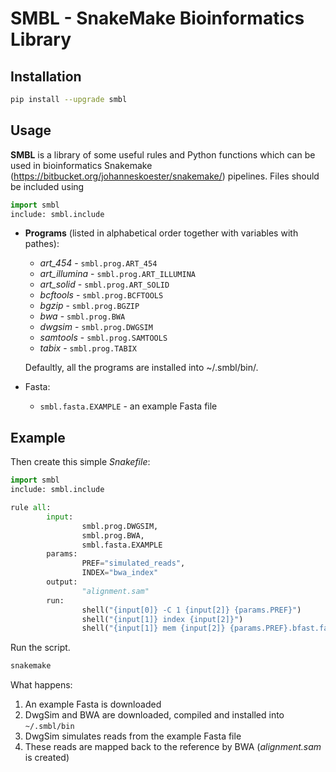 # SMBL - SnakeMake Bioinformatics Library

## Installation
```bash
pip install --upgrade smbl
```

## Usage

**SMBL** is a library of some useful rules and Python functions which can be used in bioinformatics Snakemake (https://bitbucket.org/johanneskoester/snakemake/) pipelines. Files should be included using
```python
import smbl
include: smbl.include
```

 * **Programs** (listed in alphabetical order together with variables with pathes):
    * *art_454* - ```smbl.prog.ART_454```
    * *art_illumina* - ```smbl.prog.ART_ILLUMINA```
    * *art_solid* - ```smbl.prog.ART_SOLID```
    * *bcftools* - ```smbl.prog.BCFTOOLS```
    * *bgzip* - ```smbl.prog.BGZIP```
    * *bwa* - ```smbl.prog.BWA```
    * *dwgsim* - ```smbl.prog.DWGSIM```
    * *samtools* - ```smbl.prog.SAMTOOLS```
    * *tabix* - ```smbl.prog.TABIX```
    
    Defaultly, all the programs are installed into ~/.smbl/bin/.

 * Fasta:

    * ```smbl.fasta.EXAMPLE``` - an example Fasta file

## Example

Then create this simple *Snakefile*:
```python
import smbl
include: smbl.include

rule all:
        input:
                smbl.prog.DWGSIM,
                smbl.prog.BWA,
                smbl.fasta.EXAMPLE
        params:
                PREF="simulated_reads",
                INDEX="bwa_index"
        output:
                "alignment.sam"
        run:
                shell("{input[0]} -C 1 {input[2]} {params.PREF}")
                shell("{input[1]} index {input[2]}")
                shell("{input[1]} mem {input[2]} {params.PREF}.bfast.fastq > alignment.sam")
```

Run the script.
```bash
snakemake
```

What happens:

 1. An example Fasta is downloaded
 2. DwgSim and BWA are downloaded, compiled and installed into ```~/.smbl/bin```
 3. DwgSim simulates reads from the example Fasta file
 4. These reads are mapped back to the reference by BWA (*alignment.sam* is created)
